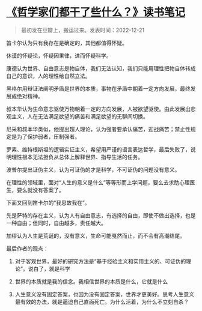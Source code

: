 # [《哲学家们都干了些什么？》读书笔记](https://github.com/zzy131250/gitblog/issues/8)

> 最初发在豆瓣上，搬运过来。发表时间：2022-12-21

笛卡尔认为只有我存在是确定的，其他都值得怀疑。

休谟的怀疑论，怀疑因果律，进而怀疑科学。

康德认为世界、自由意志是物自体，我们无法认知，我们只能用理性把物自体转成自己的意识，人的理性给自然立法。

黑格尔用辩证法阐明矛盾是世界的本质，事物在矛盾中朝着一定方向发展，最终发展成绝对精神。

叔本华认为生命意志驱使万物朝着一定的方向发展，人被欲望驱使。由此发展出悲观主义，人在无法满足欲望的痛苦和满足欲望的无聊间切换。

尼采和叔本华类似，他提出超人理论，认为强者要承认痛苦，迎战痛苦；禁止性规定是为了保护弱者，压制强者。

罗素、维特根斯坦的逻辑实证主义，希望用严谨的语言表达哲学，最后失败了，说明理性根本无法担负从总体上解释世界、指导生活的任务。

波普尔提出证伪主义，认为可证伪的才是科学，不可证伪的问题没有意义。

在理性的领域里，面对“人生的意义是什么”等等形而上学问题，要么去求助心理医生，要么就没有答案了。

下面又回到笛卡尔的“我思故我在”。

先是萨特的存在主义，认为人有自由意志，有选择的自由，即使不做出选择，也是一种自由；但同时，自由越多，责任越大。

加缪认为人生是荒诞的，没有意义，生命可能戛然而止，而不会有高潮结尾。

最后作者的观点：

1. 对于客观世界，最好的研究方法是“基于经验主义和实用主义的、可证伪的理论”。说白了，就是科学

2. 世界的本质就是我的信念。我相信世界的本质是什么，它就是什么

3. 人生意义没有固定答案，也因为没有固定答案，世界才更美好。思考人生意义最有效的办法，就是逼迫自己直面死亡。为什么活着，为什么不立刻自杀？